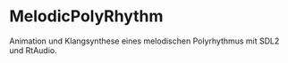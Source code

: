 # MelodicPolyRhythm
Animation und Klangsynthese eines melodischen Polyrhythmus mit SDL2 und RtAudio.
